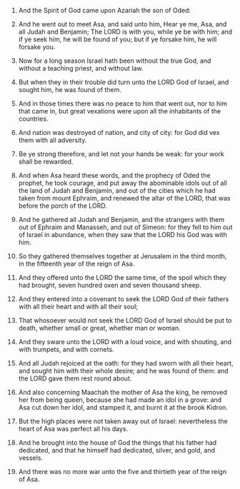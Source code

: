 1. And the Spirit of God came upon Azariah the son of Oded:

2. And
he went out to meet Asa, and said unto him, Hear ye me, Asa, and all
Judah and Benjamin; The LORD is with you, while ye be with him; and if
ye seek him, he will be found of you; but if ye forsake him, he will
forsake you.

3. Now for a long season Israel hath been without the true God, and
without a teaching priest, and without law.

4. But when they in their trouble did turn unto the LORD God of
Israel, and sought him, he was found of them.

5. And in those times there was no peace to him that went out, nor
to him that came in, but great vexations were upon all the inhabitants
of the countries.

6. And nation was destroyed of nation, and city of city: for God did
vex them with all adversity.

7. Be ye strong therefore, and let not your hands be weak: for your
work shall be rewarded.

8. And when Asa heard these words, and the prophecy of Oded the
prophet, he took courage, and put away the abominable idols out of all
the land of Judah and Benjamin, and out of the cities which he had
taken from mount Ephraim, and renewed the altar of the LORD, that was
before the porch of the LORD.

9. And he gathered all Judah and Benjamin, and the strangers with
them out of Ephraim and Manasseh, and out of Simeon: for they fell to
him out of Israel in abundance, when they saw that the LORD his God
was with him.

10. So they gathered themselves together at Jerusalem in the third
month, in the fifteenth year of the reign of Asa.

11. And they offered unto the LORD the same time, of the spoil which
they had brought, seven hundred oxen and seven thousand sheep.

12. And they entered into a covenant to seek the LORD God of their
fathers with all their heart and with all their soul;

13. That
whosoever would not seek the LORD God of Israel should be put to
death, whether small or great, whether man or woman.

14. And they sware unto the LORD with a loud voice, and with
shouting, and with trumpets, and with cornets.

15. And all Judah rejoiced at the oath: for they had sworn with all
their heart, and sought him with their whole desire; and he was found
of them: and the LORD gave them rest round about.

16. And also concerning Maachah the mother of Asa the king, he
removed her from being queen, because she had made an idol in a grove:
and Asa cut down her idol, and stamped it, and burnt it at the brook
Kidron.

17. But the high places were not taken away out of Israel:
nevertheless the heart of Asa was perfect all his days.

18. And he brought into the house of God the things that his father
had dedicated, and that he himself had dedicated, silver, and gold,
and vessels.

19. And there was no more war unto the five and thirtieth year of
the reign of Asa.